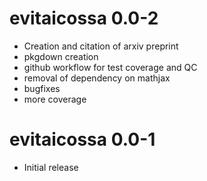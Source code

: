 # evitaicossa 0.0-2

- Creation and citation of arxiv preprint
- pkgdown creation
- github workflow for test coverage and QC
- removal of dependency on mathjax
- bugfixes
- more coverage

# evitaicossa 0.0-1

- Initial release
